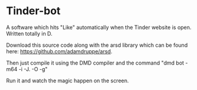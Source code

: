# Tinder-bot
A software which hits "Like" automatically when the Tinder website is open. Written totally in D.

Download this source code along with the arsd library which can be found here: https://github.com/adamdruppe/arsd.

Then just compile it using the DMD compiler and the command "dmd bot -m64 -i -J. -O -g"

Run it and watch the magic happen on the screen.
